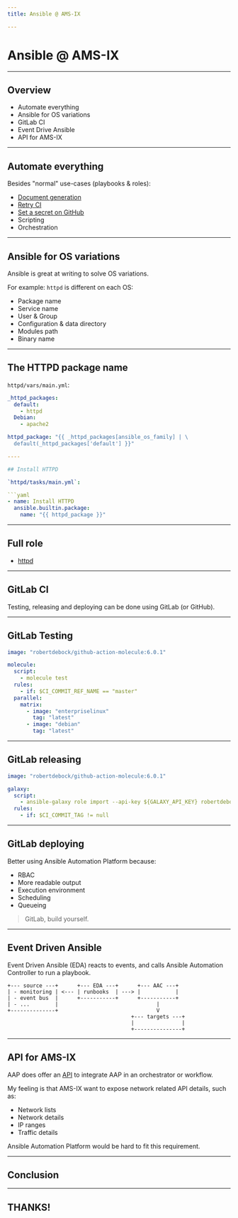 ```yaml
---
title: Ansible @ AMS-IX

---
```


# Ansible @ AMS-IX

---

## Overview

- Automate everything
- Ansible for OS variations
- GitLab CI
- Event Drive Ansible
- API for AMS-IX

---

## Automate everything

Besides "normal" use-cases (playbooks & roles):

- [Document generation](https://github.com/robertdebock/ansible-generator)
- [Retry CI](https://github.com/robertdebock/ci-retry)
- [Set a secret on GitHub](file:///Users/robertdb/Documents/github.com/robertdebock/github-set-secret)
- Scripting
- Orchestration

---

## Ansible for OS variations

Ansible is great at writing to solve OS variations.

For example: `httpd` is different on each OS:

- Package name
- Service name
- User & Group
- Configuration & data directory
- Modules path
- Binary name

----

## The HTTPD package name

`httpd/vars/main.yml`:

```yaml
_httpd_packages:
  default:
    - httpd
  Debian:
    - apache2

httpd_package: "{{ _httpd_packages[ansible_os_family] | \
  default(_httpd_packages['default'] }}"

----

## Install HTTPD

`httpd/tasks/main.yml`:

```yaml
- name: Install HTTPD
  ansible.builtin.package:
    name: "{{ httpd_package }}"
```

----

## Full role

- [httpd](https://github.com/robertdebock/ansible-role-httpd)

---

## GitLab CI

Testing, releasing and deploying can be done using GitLab (or GitHub).

----

## GitLab Testing

```yaml
image: "robertdebock/github-action-molecule:6.0.1"

molecule:
  script:
    - molecule test
  rules:
    - if: $CI_COMMIT_REF_NAME == "master"
  parallel:
    matrix:
      - image: "enterpriselinux"
        tag: "latest"
      - image: "debian"
        tag: "latest"
```

----

## GitLab releasing

```yaml
image: "robertdebock/github-action-molecule:6.0.1"

galaxy:
  script:
    - ansible-galaxy role import --api-key ${GALAXY_API_KEY} robertdebock ${CI_PROJECT_NAME}
  rules:
    - if: $CI_COMMIT_TAG != null
```

----

## GitLab deploying

Better using Ansible Automation Platform because:

- RBAC
- More readable output
- Execution environment
- Scheduling
- Queueing

> GitLab, build yourself.

---

## Event Driven Ansible

Event Driven Ansible (EDA) reacts to events, and calls Ansible Automation Controller to run a playbook.

```text
+--- source ---+      +--- EDA ---+      +--- AAC ---+
| - monitoring | <--- | runbooks  | ---> |           |
| - event bus  |      +-----------+      +-----------+
| - ...        |                               |
+--------------+                               V
                                       +--- targets ---+
                                       |               |
                                       +---------------+
```

---

## API for AMS-IX

AAP does offer an [API](https://docs.ansible.com/automation-controller/latest/html/controllerapi/api_ref.html#) to integrate AAP in an orchestrator or workflow.

My feeling is that AMS-IX want to expose network related API details, such as:

- Network lists
- Network details
- IP ranges
- Traffic details

Ansible Automation Platform would be hard to fit this requirement.

---

## Conclusion

---

## THANKS!
